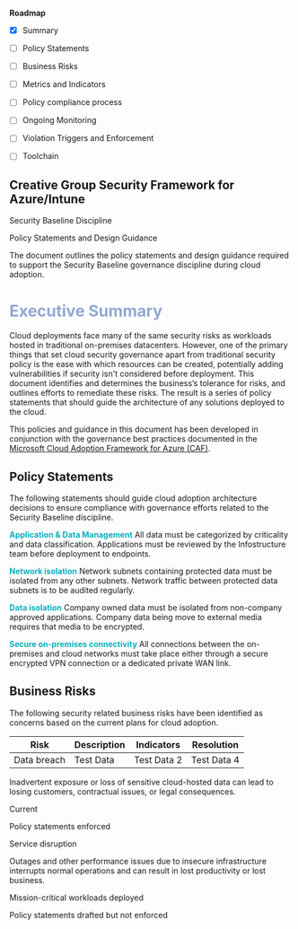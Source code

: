 **Roadmap**

 - [x] Summary 

 - [ ] Policy Statements
 
 - [ ] Business Risks

 - [ ] Metrics and Indicators
  
 - [ ] Policy compliance process

 - [ ] Ongoing Monitoring

 - [ ] Violation Triggers and Enforcement
  
 - [ ] Toolchain
 
## Creative Group Security Framework for Azure/Intune

Security Baseline Discipline

Policy Statements and Design Guidance

The document outlines the policy statements and design guidance required to support the Security Baseline governance discipline during cloud adoption.

<html>
	<h1><font color="#92a8d1">Executive Summary</font></h1>
</html>

Cloud deployments face many of the same security risks as workloads hosted in traditional on-premises datacenters. However, one of the primary things that set cloud security governance apart from traditional security policy is the ease with which resources can be created, potentially adding vulnerabilities if security isn't considered before deployment. This document identifies and determines the business’s tolerance for risks, and outlines efforts to remediate these risks. The result is a series of policy statements that should guide the architecture of any solutions deployed to the cloud.

This policies and guidance in this document has been developed in conjunction with the governance best practices documented in the [Microsoft Cloud Adoption Framework for Azure (CAF)](http://aka.ms/caf).


## Policy Statements

The following statements should guide cloud adoption architecture decisions to ensure compliance with governance efforts related to the Security Baseline discipline.

<html>
	<body>
	<b><font color ="07AFBD">Application & Data Management</font></b>
	All data must be categorized by criticality and data classification. Applications must be reviewed by the Infostructure team before deployment to endpoints.
	<p><b><font color ="07AFBD">Network isolation</font></b>
	Network subnets containing protected data must be isolated from any other subnets. Network traffic between protected data subnets is to be audited regularly.
	<p><b><font color ="07AFBD">Data isolation</font></b>
	Company owned data must be isolated from non-company approved applications. Company data being move to external media requires that media to be encrypted.
	<p><b><font color ="07AFBD">Secure on-premises connectivity</font></b>
	All connections between the on-premises and cloud networks must take place either through a secure encrypted VPN connection or a dedicated private WAN link.
	</body>
</html>

## Business Risks

The following security related business risks have been identified as concerns based on the current plans for cloud adoption.

Risk | Description | Indicators | Resolution|
|-----|--------------|------------|-------------|
| Data breach | Test Data | Test Data 2 | Test Data 4 |


Inadvertent exposure or loss of sensitive cloud-hosted data can lead to losing customers, contractual issues, or legal consequences.

Current

Policy statements enforced

Service disruption

Outages and other performance issues due to insecure infrastructure interrupts normal operations and can result in lost productivity or lost business.

Mission-critical workloads deployed

Policy statements drafted but not enforced